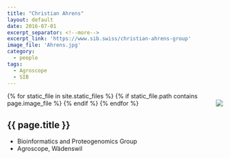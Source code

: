 ```yaml
---
title: "Christian Ahrens"
layout: default
date: 2016-07-01
excerpt_separator: <!--more-->
excerpt_link: 'https://www.sib.swiss/christian-ahrens-group'
image_file: 'Ahrens.jpg'
category:
  - people
tags:
  - Agroscope
  - SIB
---
```


{% for static_file in site.static_files %}
  {% if static_file.path contains page.image_file %}
<img style="float: right; max-width: 60px;" src="{{ static_file.path | relative_url}}" />
  {% endif %}
{% endfor %}

## {{ page.title }}

* Bioinformatics and Proteogenomics Group
* Agroscope, Wädenswil

<!--more-->

